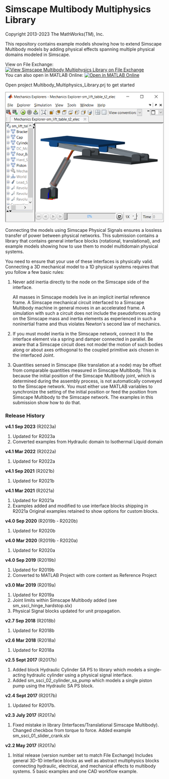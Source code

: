 # **Simscape Multibody Multiphysics Library**
Copyright 2013-2023 The MathWorks(TM), Inc.

This repository contains example models showing how to extend Simscape Multibody models
by adding physical effects spanning multiple physical domains modeled in Simscape. 

View on File Exchange: [![View Simscape Multibody Multiphysics Library on File Exchange](https://www.mathworks.com/matlabcentral/images/matlab-file-exchange.svg)](https://www.mathworks.com/matlabcentral/fileexchange/37636-simscape-multibody-multiphysics-library)  
You can also open in MATLAB Online: [![Open in MATLAB Online](https://www.mathworks.com/images/responsive/global/open-in-matlab-online.svg)](https://matlab.mathworks.com/open/github/v1?repo=mathworks/Simscape-Multibody-Multiphysics-Library&project=Multibody_Multiphysics_Library.prj)

Open project Multibody_Multiphysics_Library.prj to get started

![](Examples/CAD/01_Lift_Table/html/html/sm_lift_table_mechanicsExplorer.png)

Connecting the models using Simscape Physical Signals ensures a lossless transfer 
of power between physical networks. This submission contains a library that contains 
general interface blocks (rotational, translational), and example models showing 
how to use them to model multidomain physical systems.

You need to ensure that your use of these interfaces is physically valid.  Connecting
a 3D mechanical model to a 1D physical systems requires that you follow a few basic
rules:

1. Never add inertia directly to the node on the Simscape side of the interface.
  
   All masses in Simscape models live in an implicit inertial reference frame. A Simscape mechanical 
   circuit interfaced to a Simscape Multibody machine in general moves in an accelerated frame. A simulation 
   with such a circuit does not include the pseudoforces acting on the Simscape mass and inertia elements 
   as experienced in such a noninertial frame and thus violates Newton's second law of mechanics.

2. If you must model inertia in the Simscape network, connect it to the interface element 
   via a spring and damper connected in parallel.  Be aware that a Simscape circuit does not model 
   the motion of such bodies along or about axes orthogonal to the coupled primitive axis chosen 
   in the interfaced Joint.

3. Quantities sensed in Simscape (like translation at a node) may be offset from comparable quantities
   measured in Simscape Multibody.  This is because the initial position of the Simscape Multibody joint,
   which is determined during the assembly process, is not automatically conveyed to the Simscape network.
   You must either use MATLAB variables to synchronize the setting of the initial position or feed
   the position from Simscape Multibody to the Simscape network.  The examples in this submission
   show how to do that.

### **Release History** 
**v4.1 Sep 2023** (R2023a)   
1. Updated for R2023a
2. Converted examples from Hydraulic domain to Isothermal Liquid domain

**v4.1 Mar 2022** (R2022a)   
1. Updated for R2022a

**v4.1 Sep 2021** (R2021b)   
1. Updated for R2021b

**v4.1 Mar 2021** (R2021a)   
1. Updated for R2021a
2. Examples added and modified to use interface blocks shipping in R2021a
   Original examples retained to show options for custom blocks.

**v4.0 Sep 2020** (R2019b - R2020b)   
1. Updated for R2020b

**v4.0 Mar 2020** (R2019b - R2020a)   
1. Updated for R2020a

**v4.0 Sep 2019** (R2019b)   
1. Updated for R2019b
2. Converted to MATLAB Project with core content as Reference Project

**v3.0 	Mar 2019** (R2019a)
1. Updated for R2019a
2. Joint limits within Simscape Multibody added (see sm_ssci_hinge_hardstop.slx)
3. Physical Signal blocks updated for unit propagation.

**v2.7 Sep 2018** (R2018b)
1. Updated for R2018b

**v2.6 Mar 2018** (R2018a)
1. Updated for R2018a

**v2.5 Sept 2017** (R2017b)
1. Added block Hydraulic Cylinder SA PS to library which models
   a single-acting hydraulic cylinder using a physical signal interface.  
2. Added sm_ssci_02_cylinder_sa_pump which models a single 
   piston pump using the Hydraulic SA PS block.                          

**v2.4 Sept 2017** (R2017b)
1. Updated for R2017b.

**v2.3 July 2017** (R2017a)
1. Fixed mistake in library (Interfaces/Translational Simscape Multibody).
   Changed checkbox from torque to force.
   Added example sm_ssci_01_slider_crank.slx                            

**v2.2 	May 2017** (R2017a)
1. Initial release (version number set to match File Exchange)
   Includes general 3D-1D interface blocks as well as abstract multiphysics
   blocks connecting hydraulic, electrical, and mechanical effects to
   multibody systems.  5 basic examples and one CAD workflow example.


